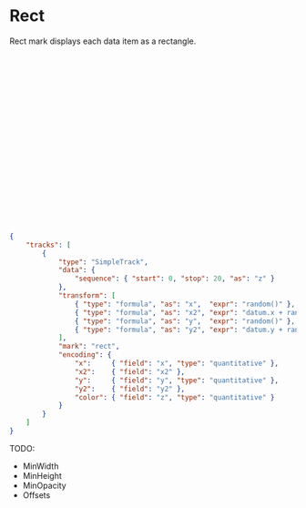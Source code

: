 # Rect

Rect mark displays each data item as a rectangle.

<div class="embed-example">
<div class="embed-container" style="height: 300px"></div>
<div class="embed-spec">

```json
{
    "tracks": [
        {
            "type": "SimpleTrack",
            "data": {
                "sequence": { "start": 0, "stop": 20, "as": "z" }
            },
            "transform": [
                { "type": "formula", "as": "x",  "expr": "random()" },
                { "type": "formula", "as": "x2", "expr": "datum.x + random() * 0.3" },
                { "type": "formula", "as": "y",  "expr": "random()" },
                { "type": "formula", "as": "y2", "expr": "datum.y + random() * 0.4" }
            ],
            "mark": "rect",
            "encoding": {
                "x":     { "field": "x", "type": "quantitative" },
                "x2":    { "field": "x2" },
                "y":     { "field": "y", "type": "quantitative" },
                "y2":    { "field": "y2" },
                "color": { "field": "z", "type": "quantitative" }
            }
        }
    ]
}
```

</div>
</div>

TODO:

* MinWidth
* MinHeight
* MinOpacity
* Offsets

